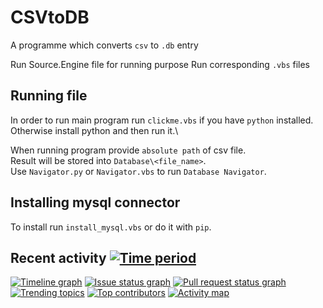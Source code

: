 # CSVtoDB
A programme which converts `csv` to `.db` entry

Run Source.Engine file for running purpose
Run corresponding `.vbs` files

## Running file
In order to run main program run `clickme.vbs` if you have `python` installed.\
Otherwise install python and then run it.\

When running program provide `absolute path` of csv file.\
Result will be stored into `Database\<file_name>`.\
Use `Navigator.py` or `Navigator.vbs` to run `Database Navigator`.

## Installing mysql connector
To install run `install_mysql.vbs` or do it with `pip`.

## Recent activity [![Time period](https://images.repography.com/31528079/MohdZaid5/CSVtoDB/recent-activity/0758c37e722c02303fe3946c84132b4a_badge.svg)](https://repography.com)
[![Timeline graph](https://images.repography.com/31528079/MohdZaid5/CSVtoDB/recent-activity/0758c37e722c02303fe3946c84132b4a_timeline.svg)](https://github.com/MohdZaid5/CSVtoDB/commits)
[![Issue status graph](https://images.repography.com/31528079/MohdZaid5/CSVtoDB/recent-activity/0758c37e722c02303fe3946c84132b4a_issues.svg)](https://github.com/MohdZaid5/CSVtoDB/issues)
[![Pull request status graph](https://images.repography.com/31528079/MohdZaid5/CSVtoDB/recent-activity/0758c37e722c02303fe3946c84132b4a_prs.svg)](https://github.com/MohdZaid5/CSVtoDB/pulls)
[![Trending topics](https://images.repography.com/31528079/MohdZaid5/CSVtoDB/recent-activity/0758c37e722c02303fe3946c84132b4a_words.svg)](https://github.com/MohdZaid5/CSVtoDB/commits)
[![Top contributors](https://images.repography.com/31528079/MohdZaid5/CSVtoDB/recent-activity/0758c37e722c02303fe3946c84132b4a_users.svg)](https://github.com/MohdZaid5/CSVtoDB/graphs/contributors)
[![Activity map](https://images.repography.com/31528079/MohdZaid5/CSVtoDB/recent-activity/0758c37e722c02303fe3946c84132b4a_map.svg)](https://github.com/MohdZaid5/CSVtoDB/commits)

